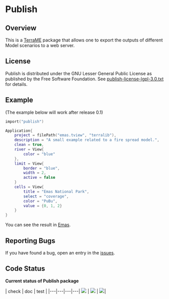 # Publish
## Overview
This is a [TerraME](http://terrame.org) package that allows one to export the outputs of different Model scenarios to a web server.

## License
Publish is distributed under the GNU Lesser General Public License as published by the Free Software Foundation. See [publish-license-lgpl-3.0.txt](https://github.com/pedro-andrade-inpe/publish/blob/master/license.txt) for details. 

## Example

(The example below will work after release 0.1)

```lua
import("publish")

Application{
	project = filePath("emas.tview", "terralib"),
	description = "A small example related to a fire spread model.",
	clean = true,
	river = View{
		color = "blue"
	},
	limit = View{
		border = "blue",
		width = 2,
		active = false
	}
	cells = View{
		title = "Emas National Park",
		select = "coverage",
		color = "PuBu",
		value = {0, 1, 2}
	}
}
```
You can see the result in [Emas](https://rawgit.com/hguerra/publish/master/examples/EmasWebMap/index.html).

## Reporting Bugs
If you have found a bug, open an entry in the [issues](https://github.com/pedro-andrade-inpe/publish/issues).

## Code Status
<b> Current status of Publish package </b>

| check | doc | test |
|---|---|---|---|
[<img src="http://www.dpi.inpe.br/jenkins/buildStatus/icon?job=terrame-ci-publish-code-analysis-linux-ubuntu-14.04">](http://www.dpi.inpe.br/jenkins/job/terrame-ci-publish-code-analysis-linux-ubuntu-14.04/lastBuild/consoleFull) | [<img src="http://www.dpi.inpe.br/jenkins/buildStatus/icon?job=terrame-ci-publish-doc-linux-ubuntu-14.04">](http://www.dpi.inpe.br/jenkins/job/terrame-ci-publish-doc-linux-ubuntu-14.04/lastBuild/consoleFull) | [<img src="http://www.dpi.inpe.br/jenkins/buildStatus/icon?job=terrame-ci-publish-unittest-linux-ubuntu-14.04">](http://www.dpi.inpe.br/jenkins/job/terrame-ci-publish-unittest-linux-ubuntu-14.04/lastBuild/consoleFull)|
